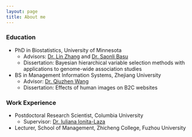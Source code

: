 ```yaml
---
layout: page
title: About me
---
```


### Education

- PhD in Biostatistics, University of Minnesota
   - Advisors: [Dr. Lin Zhang](https://directory.sph.umn.edu/bio/sph-a-z/lin-zhang) and [Dr. Saonli Basu](https://directory.sph.umn.edu/bio/sph-a-z/saonli-basu) 
   - Dissertation: Bayesian hierarchical variable selection methods with applications to genome-wide association studies
- BS in Management Information Systems, Zhejiang University
   - Advisor: [Dr. Qiuzhen Wang](https://www.x-mol.com/university/faculty/301513)
   - Dissertation: Effects of human images on B2C websites

### Work Experience

- Postdoctoral Research Scientist, Columbia University
   - Supervisor: [Dr. Iuliana Ionita-Laza](http://www.columbia.edu/~ii2135/)
- Lecturer, School of Management, Zhicheng College, Fuzhou University


       
